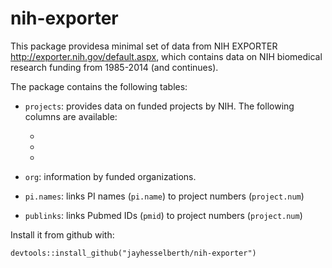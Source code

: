 # nih-exporter

This package providesa minimal set of data from NIH EXPORTER
<http://exporter.nih.gov/default.aspx>, which contains data on NIH
biomedical research funding from 1985-2014 (and continues).

The package contains the following tables:

* `projects`: provides data on funded projects by NIH. The following
  columns are available: 

    - 
    -
    -

* `org`: information by funded organizations.

* `pi.names`: links PI names (`pi.name`) to project numbers
  (`project.num`)

* `publinks`: links Pubmed IDs (`pmid`) to project numbers (`project.num`)

Install it from github with:
  
```
devtools::install_github("jayhesselberth/nih-exporter")
```
